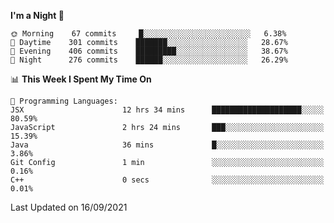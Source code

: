 <!--START_SECTION:waka-->
**I'm a Night 🦉** 

```text
🌞 Morning    67 commits     █░░░░░░░░░░░░░░░░░░░░░░░░   6.38% 
🌆 Daytime    301 commits    ███████░░░░░░░░░░░░░░░░░░   28.67% 
🌃 Evening    406 commits    █████████░░░░░░░░░░░░░░░░   38.67% 
🌙 Night      276 commits    ██████░░░░░░░░░░░░░░░░░░░   26.29%

```


📊 **This Week I Spent My Time On** 

```text
💬 Programming Languages: 
JSX                      12 hrs 34 mins      ████████████████████░░░░░   80.59% 
JavaScript               2 hrs 24 mins       ███░░░░░░░░░░░░░░░░░░░░░░   15.39% 
Java                     36 mins             █░░░░░░░░░░░░░░░░░░░░░░░░   3.86% 
Git Config               1 min               ░░░░░░░░░░░░░░░░░░░░░░░░░   0.16% 
C++                      0 secs              ░░░░░░░░░░░░░░░░░░░░░░░░░   0.01%

```


 Last Updated on 16/09/2021
<!--END_SECTION:waka-->
